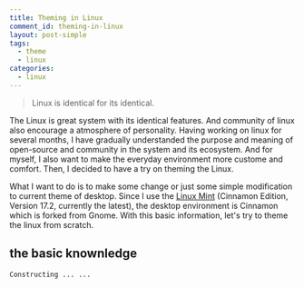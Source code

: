 ```yaml
---
title: Theming in Linux
comment_id: theming-in-linux
layout: post-simple
tags:
  - theme
  - linux 
categories:
  - linux
---
```


> Linux is identical for its identical.

The Linux is great system with its identical features.
And community of linux also encourage a atmosphere of 
personality. Having working on linux for several months,
I have gradually understanded the purpose and meaning
of open-source and community in the system and its 
ecosystem. And for myself, I also want to make the everyday
environment more custome and comfort. Then, I decided to
have a try on theming the Linux.

What I want to do is to make some change or just some simple 
modification to current theme of desktop. Since I use the
[Linux Mint][] (Cinnamon Edition, Version 17.2, currently 
the latest), the desktop environment is Cinnamon which is 
forked from Gnome. With this basic information, let's 
try to theme the linux from scratch.

<!-- more -->

the basic knownledge
--------------------

```
Constructing ... ...
```

[Linux Mint]: http://www.linuxmint.com/
